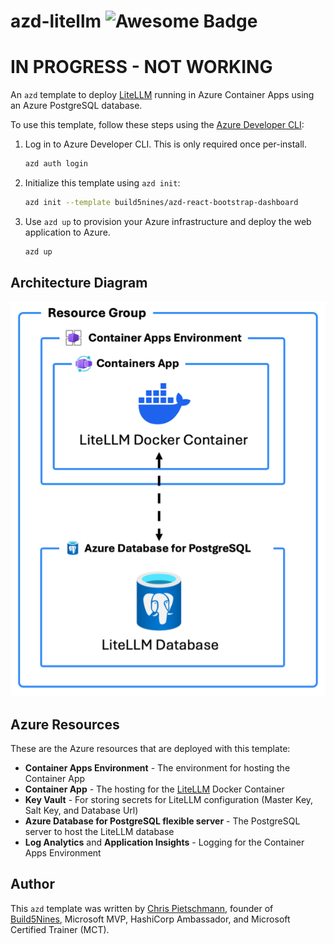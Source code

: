 # azd-litellm ![Awesome Badge](https://awesome.re/badge-flat2.svg)

# IN PROGRESS - NOT WORKING

An `azd` template to deploy [LiteLLM](https://www.litellm.ai/) running in Azure Container Apps using an Azure PostgreSQL database.

To use this template, follow these steps using the [Azure Developer CLI](https://learn.microsoft.com/azure/developer/azure-developer-cli/overview):

1. Log in to Azure Developer CLI. This is only required once per-install.

    ```bash
    azd auth login
    ```

2. Initialize this template using `azd init`:

    ```bash
    azd init --template build5nines/azd-react-bootstrap-dashboard
    ```

3. Use `azd up` to provision your Azure infrastructure and deploy the web application to Azure.

    ```bash
    azd up
    ```

## Architecture Diagram

![Diagram of Azure Resources provisioned with this template](assets/architecture.png)

## Azure Resources

These are the Azure resources that are deployed with this template:

- **Container Apps Environment** - The environment for hosting the Container App
- **Container App** - The hosting for the [LiteLLM](https://www.litellm.ai) Docker Container
- **Key Vault** - For storing secrets for LiteLLM configuration (Master Key, Salt Key, and Database Url)
- **Azure Database for PostgreSQL flexible server** - The PostgreSQL server to host the LiteLLM database
- **Log Analytics** and **Application Insights** - Logging for the Container Apps Environment

## Author

This `azd` template was written by [Chris Pietschmann](https://pietschsoft.com), founder of [Build5Nines](https://build5nines.com), Microsoft MVP, HashiCorp Ambassador, and Microsoft Certified Trainer (MCT).
